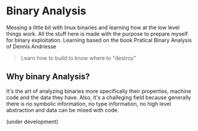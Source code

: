 # Binary Analysis

Messing a little bit with linux binaries and learning how at the low level things work.
All the stuff here is made with the purpose to prepare myself for binary exploitation.
Learning based on the book Pratical Binary Analysis of Dennis Andriesse

> Learn how to build to know where to "destroy"

## Why binary Analysis?

It's the art of analyzing binaries more specifically their properties, machine code and the data they have.
Also, it's a challeging field because generally there is no symbolic information, no type information, no high level abstraction and data can be mixed with code.

(under development)

